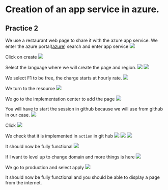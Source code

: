 # Creation of an app service in azure.

## Practice 2

We use a restaurant web page to share it with the azure app service.
We enter the azure portal([azure](https://portal.azure.com/)) search and enter app service
![](img/1.png)

Click on create
![](img/2.png)

Select the language where we will create the page and region.
![](img/3.png)
![](img/4.png)

We select F1 to be free, the charge starts at hourly rate.
![](img/5.png)

We turn to the resource
![](img/6.png)

We go to the implementation center to add the page
![](img/7.png)

You will have to start the session in github because we will use from github in our case.
![](img/8.png)

Click 
![](img/9.png)

We check that it is implemented in `action` in git hub
![](img/10.png)
![](img/11.png)
![](img/12.png)

It should now be fully functional
![](img/13.png)

If I want to level up to change domain and more things is here
![](img/14.png)

We go to production and select apply
![](img/15.png)

It should now be fully functional and you should be able to display a page from the internet.


